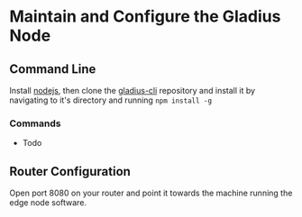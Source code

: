 # Maintain and Configure the Gladius Node

## Command Line

Install [nodejs](https://nodejs.org/en/download/), then clone the
[gladius-cli](https://github.com/gladiusio/gladius-cli)
repository and install it by navigating to it's directory and running
`npm install -g`

### Commands

- Todo

## Router Configuration

Open port 8080 on your router and point it towards the machine running the
edge node software. 
